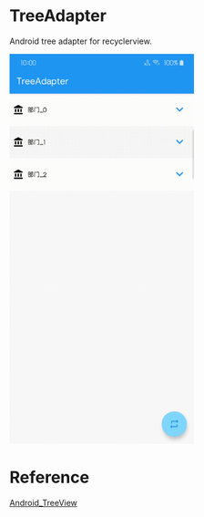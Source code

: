 # TreeAdapter
Android tree adapter for recyclerview.

<img src="https://github.com/PockerKID/TreeAdapter/blob/master/Screen_Recording.gif" alt="show"  width="324" height="684"/>

# Reference
[Android_TreeView](https://github.com/ljl160139/Android_TreeView)